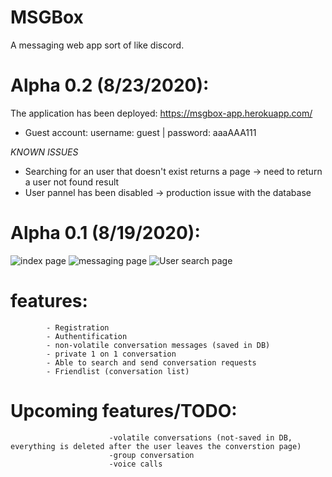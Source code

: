 # MSGBox

A messaging web app sort of like discord.

# Alpha 0.2 (8/23/2020):
The application has been deployed: https://msgbox-app.herokuapp.com/

- Guest account: username: guest | password: aaaAAA111

*KNOWN ISSUES*
- Searching for an user that doesn't exist returns a page -> need to return a user not found result
- User pannel has been disabled -> production issue with the database


# Alpha 0.1 (8/19/2020):

![index page](https://scontent-yyz1-1.xx.fbcdn.net/v/t1.15752-9/118041241_1630498620453393_3928945043650688545_n.png?_nc_cat=105&_nc_sid=b96e70&_nc_ohc=filIPgwBNOwAX-Dklxm&_nc_ht=scontent-yyz1-1.xx&oh=408fc9c64618d7e6e08ec0baa200cd49&oe=5F696115)
![messaging page](https://scontent-yyz1-1.xx.fbcdn.net/v/t1.15752-9/118136325_342639296907698_2990882932071934658_n.png?_nc_cat=102&_nc_sid=b96e70&_nc_ohc=MBSL-fj7p44AX8yUJxE&_nc_ht=scontent-yyz1-1.xx&oh=e317c693f4db827c522870a90ccad44f&oe=5F6204F9)
![User search page](https://scontent-yyz1-1.xx.fbcdn.net/v/t1.15752-9/118244281_725466558234521_2869796037218235120_n.png?_nc_cat=102&_nc_sid=b96e70&_nc_ohc=2guBdCj9VRgAX80TDKc&_nc_ht=scontent-yyz1-1.xx&oh=8d19023f7950abdf91b48d79c831ff74&oe=5F669C82)


# features: 
            - Registration
            - Authentification
            - non-volatile conversation messages (saved in DB)
            - private 1 on 1 conversation
            - Able to search and send conversation requests
            - Friendlist (conversation list)


# Upcoming features/TODO: 
                          -volatile conversations (not-saved in DB, everything is deleted after the user leaves the converstion page)
                          -group conversation
                          -voice calls
